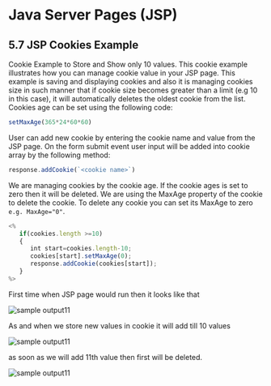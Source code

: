 Java Server Pages (JSP)
=======================

5.7 JSP Cookies Example
-----------------------
Cookie Example to Store and Show only 10 values. This cookie example illustrates how you can manage cookie value in your JSP page. This example is saving and displaying cookies and also it is managing cookies size in such manner that if cookie size becomes greater than a limit (e.g 10 in this case), it will automatically deletes the oldest cookie from the list. Cookies age can be set using the following code: 
```javascript
setMaxAge(365*24*60*60)
```
User can add new cookie by entering the cookie name and value from the JSP page. On the form submit event user input will be added into cookie array by the following method: 
```javascript
response.addCookie(`<cookie name>`)
```
We are managing cookies by the cookie age. If the cookie ages is set to zero then it will be deleted. We are using the MaxAge property of the cookie to delete the cookie. To delete any cookie you can set its MaxAge to zero `e.g. MaxAge="0"`. 
```javascript
<% 
   if(cookies.length >=10) 
   { 
      int start=cookies.length-10;
      cookies[start].setMaxAge(0);
      response.addCookie(cookies[start]);
   } 
%>
```
First time when JSP page would run then it looks like that


![sample output11](http://www.roseindia.net/jsp/cookiestart.gif)

As and when we store new values in cookie it will add till 10 values


![sample output11](http://www.roseindia.net/jsp/cookiesave.gif)

as soon as we will add 11th value then first will be deleted.

![sample output11](http://www.roseindia.net/jsp/11thadded.gif)



